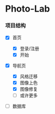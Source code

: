 # Photo-Lab

### 项目结构

- [x] 首页
  - [x] 登录/注册
  - [x] 开始
- [x] 导航页
  - [x] 风格迁移
  - [x] 图像上色
  - [x] 图像修复
  - [ ] 或许更多
- [ ] 数据库

